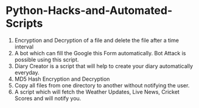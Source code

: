 # Python-Hacks-and-Automated-Scripts

1. Encryption and Decryption of a file and delete the file after a time interval
2. A bot which can fill the Google this Form automatically. Bot Attack is possible using this script.
3. Diary Creator is a script that will help to create your diary automatically everyday.
4. MD5 Hash Encryption and Decryption 
5. Copy all files from one directory to another without notifying the user.
6. A script which will fetch the Weather Updates, Live News, Cricket Scores and will notify you.
